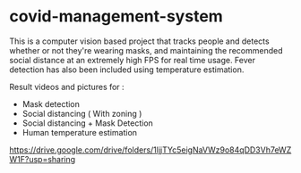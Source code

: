 # covid-management-system
This is a computer vision based project that tracks people and detects whether or not they're wearing masks, and maintaining the recommended social distance at an extremely high FPS for real time usage. Fever detection has also been included using temperature estimation.

Result videos and pictures for :
- Mask detection
- Social distancing ( With zoning )
- Social distancing + Mask Detection 
- Human temperature estimation


https://drive.google.com/drive/folders/1ljjTYc5eigNaVWz9o84qDD3Vh7eWZW1F?usp=sharing
